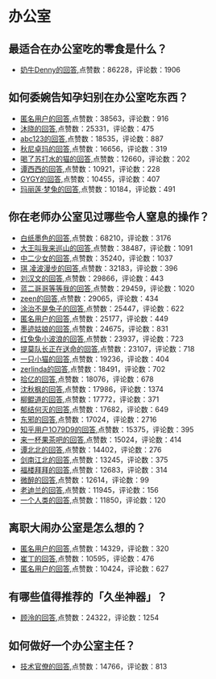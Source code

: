 # 办公室
## 最适合在办公室吃的零食是什么？
- [奶牛Denny的回答](https://www.zhihu.com/question/19552586/answer/83906685),点赞数：86228，评论数：1906
## 如何委婉告知孕妇别在办公室吃东西？
- [匿名用户的回答](https://www.zhihu.com/question/335765602/answer/763125589),点赞数：38563，评论数：916
- [沐晓的回答](https://www.zhihu.com/question/335765602/answer/774417793),点赞数：25331，评论数：475
- [abc123的回答](https://www.zhihu.com/question/335765602/answer/1211207618),点赞数：18535，评论数：887
- [秋尼卓玛的回答](https://www.zhihu.com/question/335765602/answer/1191640823),点赞数：16656，评论数：319
- [喝了苏打水的猫的回答](https://www.zhihu.com/question/335765602/answer/765147668),点赞数：12660，评论数：202
- [谭西西的回答](https://www.zhihu.com/question/335765602/answer/1229655598),点赞数：10921，评论数：228
- [GYGY的回答](https://www.zhihu.com/question/335765602/answer/762336122),点赞数：10455，评论数：407
- [玛丽莲·梦兔的回答](https://www.zhihu.com/question/335765602/answer/770143304),点赞数：10184，评论数：491
## 你在老师办公室见过哪些令人窒息的操作？
- [白纸墨色的回答](https://www.zhihu.com/question/269683905/answer/350528402),点赞数：68210，评论数：3176
- [大王叫我来巡山的回答](https://www.zhihu.com/question/269683905/answer/358645932),点赞数：38487，评论数：1091
- [中二少女的回答](https://www.zhihu.com/question/269683905/answer/351803126),点赞数：35240，评论数：1037
- [琪 凌波漫步的回答](https://www.zhihu.com/question/269683905/answer/387148717),点赞数：32183，评论数：396
- [刘汉文的回答](https://www.zhihu.com/question/269683905/answer/349891833),点赞数：29866，评论数：443
- [蓝二哥哥等等我的回答](https://www.zhihu.com/question/269683905/answer/383443345),点赞数：29459，评论数：1020
- [zeen的回答](https://www.zhihu.com/question/269683905/answer/349696012),点赞数：29065，评论数：434
- [涂治不是兔子的回答](https://www.zhihu.com/question/269683905/answer/416302937),点赞数：25447，评论数：622
- [匿名用户的回答](https://www.zhihu.com/question/269683905/answer/350145456),点赞数：25177，评论数：449
- [墨迹姑娘的回答](https://www.zhihu.com/question/269683905/answer/354365051),点赞数：24675，评论数：831
- [红兔兔小波浪的回答](https://www.zhihu.com/question/269683905/answer/354549795),点赞数：23937，评论数：723
- [提莫队长正在送命的回答](https://www.zhihu.com/question/269683905/answer/353469770),点赞数：23107，评论数：718
- [一只小猫的回答](https://www.zhihu.com/question/269683905/answer/354544280),点赞数：19236，评论数：404
- [zerlinda的回答](https://www.zhihu.com/question/269683905/answer/352851454),点赞数：18491，评论数：702
- [拾亿的回答](https://www.zhihu.com/question/269683905/answer/353021184),点赞数：18076，评论数：678
- [沈秋枫的回答](https://www.zhihu.com/question/269683905/answer/370086364),点赞数：17986，评论数：1374
- [柳鲲道的回答](https://www.zhihu.com/question/269683905/answer/379318036),点赞数：17772，评论数：371
- [郁结何灭的回答](https://www.zhihu.com/question/269683905/answer/349936976),点赞数：17682，评论数：649
- [东邪的回答](https://www.zhihu.com/question/269683905/answer/420393818),点赞数：17024，评论数：2716
- [知乎用户1O79D9的回答](https://www.zhihu.com/question/269683905/answer/349297568),点赞数：15375，评论数：395
- [来一杯果茶吧的回答](https://www.zhihu.com/question/269683905/answer/351984457),点赞数：15024，评论数：414
- [谭北北的回答](https://www.zhihu.com/question/269683905/answer/371217495),点赞数：14402，评论数：276
- [剑南江北的回答](https://www.zhihu.com/question/269683905/answer/352540076),点赞数：13245，评论数：375
- [福楼拜拜的回答](https://www.zhihu.com/question/269683905/answer/2030516616),点赞数：12683，评论数：314
- [微醉的回答](https://www.zhihu.com/question/269683905/answer/500512651),点赞数：12614，评论数：99
- [老迪兰的回答](https://www.zhihu.com/question/269683905/answer/354825401),点赞数：11945，评论数：156
- [一个人类的回答](https://www.zhihu.com/question/269683905/answer/350323284),点赞数：11850，评论数：120
## 离职大闹办公室是怎么想的？
- [匿名用户的回答](https://www.zhihu.com/question/333306564/answer/810721935),点赞数：14329，评论数：320
- [崔丁的回答](https://www.zhihu.com/question/333306564/answer/769219549),点赞数：10595，评论数：476
- [匿名用户的回答](https://www.zhihu.com/question/333306564/answer/802382854),点赞数：10424，评论数：627
## 有哪些值得推荐的「久坐神器」？
- [顾泠的回答](https://www.zhihu.com/question/25573389/answer/1847065790),点赞数：24322，评论数：1254
## 如何做好一个办公室主任？
- [技术官僚的回答](https://www.zhihu.com/question/20784865/answer/1544077523),点赞数：14766，评论数：813
